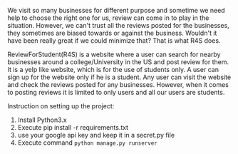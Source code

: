 We visit so many businesses for different purpose and sometime we need help to choose the right one for us, review can come in to play in
the situation. However, we can't trust all the reviews posted for the businesses, they sometimes are biased towards or against the business.
Wouldn't it have been really great if we could minimize that? That is what R4S does.

ReviewForStudent(R4S) is a website where a user can search for nearby businesses around a college/University in the US and post review for them.
It is a yelp like website, which is for the use of students only. A user can sign up for the website only if he is a student. Any user can
visit the website and check the reviews posted for any businesses. However, when it comes to posting reviews it is limited to only users and 
all our users are students. 

Instruction on setting up the project:
1. Install Python3.x
1. Execute pip install -r requirements.txt
1. use your google api key and keep it in a secret.py file
1. Execute command ```python manage.py runserver```

